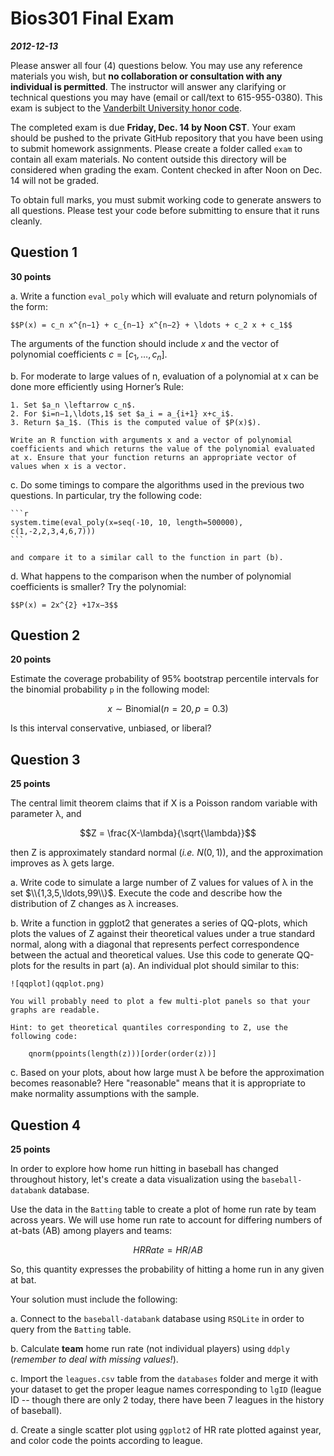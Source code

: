 # Bios301 Final Exam

***2012-12-13***

Please answer all four (4) questions below. You may use any reference materials you wish, but **no collaboration or consultation with any individual is permitted**. The instructor will answer any clarifying or technical questions you may have (email or call/text to 615-955-0380). This exam is subject to the [Vanderbilt University honor code](http://www.vanderbilt.edu/student_handbook/the-honor-system#honorcode).

The completed exam is due **Friday, Dec. 14 by Noon CST**. Your exam should be pushed to the private GitHub repository that you have been using to submit homework assignments. Please create a folder called `exam` to contain all exam materials. No content outside this directory will be considered when grading the exam. Content checked in after Noon on Dec. 14 will not be graded.

To obtain full marks, you must submit working code to generate answers to all questions. Please test your code before submitting to ensure that it runs cleanly.

## Question 1

**30 points**

a. Write a function `eval_poly` which will evaluate and return polynomials of the form:

    $$P(x) = c_n x^{n−1} + c_{n−1} x^{n−2} + \ldots + c_2 x + c_1$$
The arguments of the function should include $x$ and the vector of polynomial coefficients $c = [c_1, \ldots, c_n]$.  

b. For moderate to large values of n, evaluation of a polynomial at x can be done more efficiently using Horner’s Rule:

    1. Set $a_n \leftarrow c_n$.
    2. For $i=n−1,\ldots,1$ set $a_i = a_{i+1} x+c_i$.
    3. Return $a_1$. (This is the computed value of $P(x)$).

    Write an R function with arguments x and a vector of polynomial coefficients and which returns the value of the polynomial evaluated at x. Ensure that your function returns an appropriate vector of values when x is a vector.

c. Do some timings to compare the algorithms used in the previous two questions. In particular, try the following code:
     
    ```r
    system.time(eval_poly(x=seq(-10, 10, length=500000), c(1,-2,2,3,4,6,7)))
    ```   
          
    and compare it to a similar call to the function in part (b).

d. What happens to the comparison when the number of polynomial coefficients is smaller? Try the polynomial: 

    $$P(x) = 2x^{2} +17x−3$$

## Question 2

**20 points**

Estimate the coverage probability of 95% bootstrap percentile intervals for the binomial probability `p` in the following model:

$$x \sim \text{Binomial}(n=20, p=0.3)$$

Is this interval conservative, unbiased, or liberal?

## Question 3

**25 points**

The central limit theorem claims that if X is a Poisson random variable with parameter λ, and

$$Z = \frac{X-\lambda}{\sqrt{\lambda}}$$

then Z is approximately standard normal (*i.e.* $N(0,1)$), and the approximation improves as λ gets large.

a. Write code to simulate a large number of Z values for values of λ in the set $\\{1,3,5,\ldots,99\\}$. Execute the code and describe how the distribution of Z changes as λ increases.

b. Write a function in ggplot2 that generates a series of QQ-plots, which plots the values of Z against their theoretical values under a true standard normal, along with a diagonal that represents perfect correspondence between the actual and theoretical values. Use this code to generate QQ-plots for the results in part (a). An individual plot should similar to this:

    ![qqplot](qqplot.png)
    
    You will probably need to plot a few multi-plot panels so that your graphs are readable.

    Hint: to get theoretical quantiles corresponding to Z, use the following code:

        qnorm(ppoints(length(z)))[order(order(z))]

c. Based on your plots, about how large must λ be before the approximation becomes reasonable? Here "reasonable" means that it is appropriate to make normality assumptions with the sample.

## Question 4

**25 points**

In order to explore how home run hitting in baseball has changed throughout history, let's create a data visualization using the `baseball-databank` database. 

Use the data in the `Batting` table to create a plot of home run rate by team across years. We will use home run rate to account for differing numbers of at-bats (AB) among players and teams:

$$HRRate = HR/AB$$

So, this quantity expresses the probability of hitting a home run in any given at bat.

Your solution must include the following:

a. Connect to the `baseball-databank` database using `RSQLite` in order to query from the `Batting` table.

b. Calculate **team** home run rate (not individual players) using `ddply` (*remember to deal with missing values!*).

c. Import the `leagues.csv` table from the `databases` folder and merge it with your dataset to get the proper league names corresponding to `lgID` (league ID -- though there are only 2 today, there have been 7 leagues in the history of baseball).

d. Create a single scatter plot using `ggplot2` of HR rate plotted against year, and color code the points according to  league.

<script type="text/x-mathjax-config">
  MathJax.Hub.Config({
    extensions: ["tex2jax.js"],
    jax: ["input/TeX", "output/HTML-CSS"],
    tex2jax: {
      inlineMath: [ ['$','$'], ["\\(","\\)"] ],
      displayMath: [ ['$$','$$'], ["\\[","\\]"] ],
      processEscapes: true
    },
    "HTML-CSS": { availableFonts: ["TeX"] }
  });
</script>
<script type="text/javascript"
 src="http://cdn.mathjax.org/mathjax/latest/MathJax.js?config=TeX-AMS-MML_HTMLorMML">
</script>